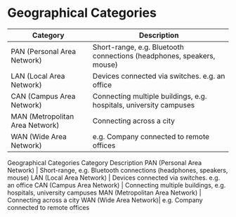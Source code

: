 # Geographical Categories

Category | Description 
--- | ---
PAN (Personal Area Network) | Short-range, e.g. Bluetooth connections (headphones, speakers, mouse)
LAN (Local Area Network) | Devices connected via switches. e.g. an office
CAN (Campus Area Network) | Connecting multiple buildings, e.g. hospitals, university campuses
MAN (Metropolitan Area Network) | Connecting across a city
WAN (Wide Area Network) | e.g. Company connected to remote offices
Geographical Categories
Category	Description
PAN (Personal Area Network) | 	Short-range, e.g. Bluetooth connections (headphones, speakers, mouse)
LAN (Local Area Network)	| Devices connected via switches. e.g. an office
CAN (Campus Area Network)	| Connecting multiple buildings, e.g. hospitals, university campuses
MAN (Metropolitan Area Network)	 | Connecting across a city
WAN (Wide Area Network)| 	e.g. Company connected to remote offices
